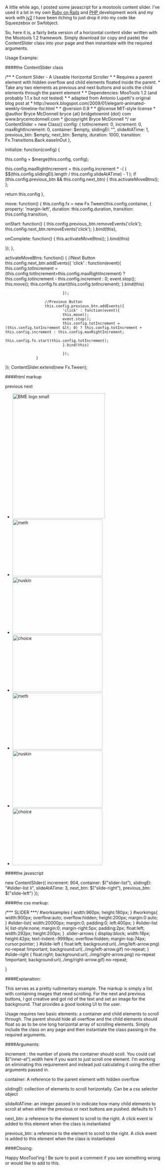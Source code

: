 A little while ago, I posted some javascript for a mootools content slider. I’ve used it a lot in my own [Ruby on Rails]("http://www.rubyonrails.org") and [ PHP ](http://www.php.net) development work and my work with [jv2](http://www.jv2.com) I have been itching to just drop it into my code like Squeezebox or Swfobject.

So, here it is, a fairly beta version of a horizontal content slider written with the Mootools 1.2 framework. Simply download (or copy and paste) the ContentSlider class into your page and then instantiate with the required arguments.


Usage Example:

####the ContentSlider class
<script src="https://gist.github.com/1063973.js?file=contentslider.js"></script>
<noscript>
/**
 * Content Slider - A Useable Horizontal Scroller
 *
 *  Requires a parent element with hidden overflow and child elements floated inside the parent.
 *  Take any two elements as previous and next buttons and scolls the child elements through the parent element
 *
 * Dependencies: MooTools 1.2 (and probably 1.1.x but not tested)
 *
 * adapted from Antonio Lupetti's original blog post at
 *    http://woork.blogspot.com/2009/01/elegant-animated-weekly-timeline-for.html
 *
 * @version       0.9
 *
 * @license     MIT-style license
 * @author     Bryce McDonnell bryce {at} bridgetownint {dot} com   www.brycemcdonnell.com
 * @copyright Bryce McDonnell
 */
var ContentSlider = new Class({
config: {
totIncrement: 0,
increment: 0,
maxRightIncrement: 0,
container: $empty,
slidingEl: "",
slideAtATime: 1,
previous_btn: $empty,
next_btn: $empty,
duration: 1000,
transition: Fx.Transitions.Back.easeInOut
},

initialize: function(config) {

this.config = $merge(this.config, config);

this.config.maxRightIncrement = this.config.increment * -( ( $$(this.config.slidingEl).length / this.config.slideAtATime) - 1 );
if (this.config.previous_btn &amp;&amp; this.config.next_btn) {
this.activateMoveBtns();
};

return this.config
},

move: function() {
          this.config.fx = new Fx.Tween(this.config.container, {
property: 'margin-left',
duration: this.config.duration,
transition: this.config.transition,

onStart: function() {
this.config.previous_btn.removeEvents('click');
this.config.next_btn.removeEvents('click');
}.bind(this),

onComplete: function() {
this.activateMoveBtns();
}.bind(this)

});
},

activateMoveBtns: function() {
                      //Next Button
                      this.config.next_btn.addEvents({
                              'click' : function(event){
                              this.config.totIncrement = (this.config.totIncrement&gt;this.config.maxRightIncrement) ? this.config.totIncrement - this.config.increment : 0;
                              event.stop();
                              this.move();
                              this.config.fx.start(this.config.totIncrement);
                              }.bind(this)

                              });

                      //Previous Button
                      this.config.previous_btn.addEvents({
                              'click' : function(event){
                              this.move();
                              event.stop();
                              this.config.totIncrement = (this.config.totIncrement &lt; 0) ? this.config.totIncrement + this.config.increment : this.config.maxRightIncrement;
                              this.config.fx.start(this.config.totIncrement);
                              }.bind(this)

                              });
                  }
});
ContentSlider.extend(new Fx.Tween);
</noscript>

####html markup

<script src="https://gist.github.com/1063973.js?file=index.html"></script>
<noscript>
<script src="/lib/js/homeslider.js" type="text/javascript"><!--mce:0--></script>
<div id="worksamples" class="slide-box">
<a id="slide-left" class="slider-arrows"> previous </a>
<a id="slide-right" class="slider-arrows">next</a>
<div id="workimgs">
<ul id="slider-list">
<li><img class="aligncenter size-full wp-image-168" title="BME logo small" src="http://blog.thedevranch.net/wp-content/uploads/2009/05/BME-logo-small.jpg" alt="BME logo small" width="300" height="405" /></li>
<li><img src="/lib/img/slide/img.jpg" alt="meth" width="292" height="184" /></li>
<li><img src="/lib/img/slide/img.jpg" alt="nuskin" width="292" height="184" /></li>
<li><img src="/lib/img/slide/img.jpg" alt="choice" width="292" height="184" /></li>
<li><img src="/lib/img/slide/img.jpg" alt="meth" width="292" height="184" /></li>
<li><img src="/lib/img/slide/img.jpg" alt="nuskin" width="292" height="184" /></li>
<li><img src="/lib/img/slide/img.jpg" alt="choice" width="292" height="184" /></li>
</ul>
</div>
</div>
</noscript>

####the javascript

<script src="https://gist.github.com/1063973.js?file=invocation.js"></script>
<noscript>
new ContentSlider({
increment: 904,
container: $("slider-list"),
slidingEl: "#slider-list li",
slideAtATime: 3,
next_btn: $("slide-right"),
previous_btn: $("slide-left")
});
</noscript>

####the css markup:
<script src="https://gist.github.com/1063973.js?file=application.css"></script>
<noscript>
/***  SLIDER   ***/
#worksamples {
    width:960px;
height:180px;
}
#workimgs{
width:900px;
overflow:auto;
overflow:hidden;
height:200px;
margin:0 auto;
}
#slider-list{
width:20000px;
margin:0;
padding:0;
left:400px;
}
#slider-list li{
    list-style:none;
margin:0;
       margin-right:5px;
padding:2px;
float:left;
width:292px;
height:200px;
}
.slider-arrows {
display:block;
width:18px;
height:42px;
       text-indent:-9999px;
overflow:hidden;
         margin-top:74px;
cursor:pointer;
}
#slide-left {
float:left;
background:url(../img/left-arrow.png) no-repeat !important;
background:url(../img/left-arrow.gif) no-repeat;
}
#slide-right {
float:right;
background:url(../img/right-arrow.png) no-repeat !important;
background:url(../img/right-arrow.gif) no-repeat;

}
</noscript>

####Explanation:

This serves as a pretty rudimentary example. The markup is simply a list with containing images that need scrolling. For the next and previous buttons, I got creative and got rid of the text and set an image for the background. That provides a good looking UI to the user.

Usage requires two basic elements: a container and child elements to scroll through. The parent should hide all overflow and the child elements should float so as to be one long horizontal array of scrolling elements. Simply include the class on any page and then instantiate the class passing in the required arguments.

####Arguments:

increment : the number of pixels the container should scoll. You could call $(”inner-el”).width here if you want to just scroll one element. I’m working on eliminating this requirement and instead just calculating it using the other arguments passed in.

container: A reference to the parent element with hidden overflow

slidingEl: collection of elements to scroll horizontally. Can be a css selector object

slideAtATime: an integer passed in to indicate how many child elements to scroll at when either the previous or next buttons are pushed. defaults to 1

next_btn: a reference to the element to scroll to the right. A click event is added to this element when the class is instantiated

previous_btn: a reference to the element to scroll to the right. A click event is added to this element when the class is instantiated

####Closing:

Happy MooTool’ing ! Be sure to post a comment if you see something wrong or would like to add to this.
